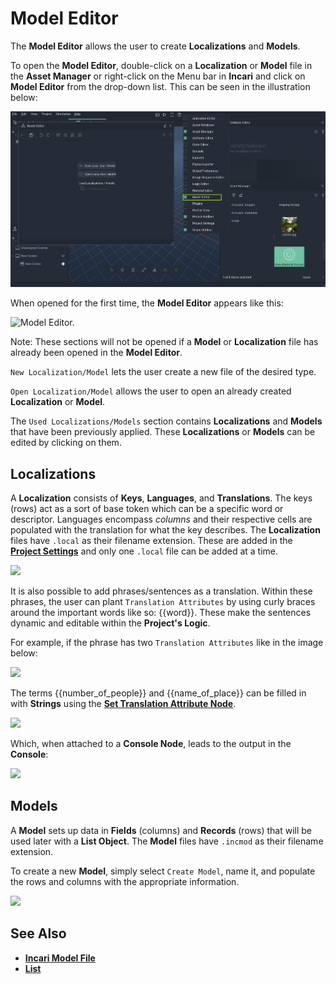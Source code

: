 # Model Editor

The **Model Editor** allows the user to create **Localizations** and **Models**. 

To open the **Model Editor**, double-click on a **Localization** or **Model** file in the **Asset Manager** or right-click on the Menu bar in **Incari** and click on **Model Editor** from the drop-down list. This can be seen in the illustration below:

![](../.gitbook/assets/modeleditorimage120241.png)

When opened for the first time, the **Model Editor** appears like this:

![Model Editor.](../.gitbook/assets/modeleditor20241.png)


Note: These sections will not be opened if a **Model**  or **Localization** file has already been opened in the **Model Editor**.

`New Localization/Model` lets the user create a new file of the desired type.

`Open Localization/Model` allows the user to open an already created **Localization** or **Model**. 

The `Used Localizations/Models` section contains **Localizations** and **Models** that have been previously applied. These **Localizations** or **Models** can be edited by clicking on them.


## Localizations

A **Localization** consists of **Keys**, **Languages**, and **Translations**. The keys \(rows\) act as a sort of base token which can be a specific word or descriptor. Languages encompass *columns* and their respective cells are populated with the translation for what the key describes. The **Localization** files have `.local` as their filename extension. These are added in the [**Project Settings**](project-settings/localization.md) and only one `.local` file can be added at a time. 

![](../.gitbook/assets/createlocalizationexample.gif)

It is also possible to add phrases/sentences as a translation. Within these phrases, the user can plant `Translation Attributes` by using curly braces around the important words like so: {{word}}. These make the sentences dynamic and editable within the **Project's Logic**. 

For example, if the phrase has two `Translation Attributes` like in the image below:

![](../.gitbook/assets/localizatonexample.png)


The terms {{number_of_people}} and {{name_of_place}} can be filled in with **Strings** using the [**Set Translation Attribute Node**](../toolbox/localization/settranslationattribute.md).

![](../.gitbook/assets/localizatonexample2.png)

Which, when attached to a **Console Node**, leads to the output in the **Console**:

![](../.gitbook/assets/localizatonexample3.png)

## Models 


A **Model** sets up data in **Fields** \(columns\) and **Records** \(rows\) that will be used later with a **List Object**. The **Model** files have `.incmod` as their filename extension.


To create a new **Model**, simply select `Create Model`, name it, and populate the rows and columns with the appropriate information. 

![](../.gitbook/assets/createmodelexample.gif)


## See Also

* [**Incari Model File**](https://docs.incari.com/incari-studio/v/2021.3-unreleased/objects-and-types/scene-objects/list-widget#incari-model-file)
* [**List**](../toolbox/events/list/)

